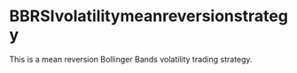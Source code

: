 # BBRSIvolatilitymeanreversionstrategy
This is a mean reversion Bollinger Bands volatility trading strategy. 
